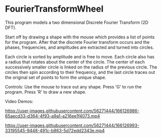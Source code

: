 # FourierTransformWheel

This program models a two dimensional Discrete Fourier Transform (2D DFT).

Start off by drawing a shape with the mouse which provides a list of points for the program. After that the discrete Fourier transform occurs and the phases, frequencies, and amplitudes are extracted and turned into circles. 

Each circle is sorted by amplitude and is free to move. Each circle also has a radius that rotates about the center of the circle. The center of each successively smaller circle is linked on the radius of the previous circle. The circles then spin according to their frequency, and the last circle traces out the original set of points to form the unique shape.

Controls:
Use the mouse to trace out any shape.
Press 'G' to run the program.
Press 'R' to draw a new shape.

Video Demos:


https://user-images.githubusercontent.com/56271444/166126986-65aecd33-d364-4f93-a9a1-a216ee1f4073.mp4

https://user-images.githubusercontent.com/56271444/166126993-33195545-9448-491c-b863-5d72edd2343e.mp4

